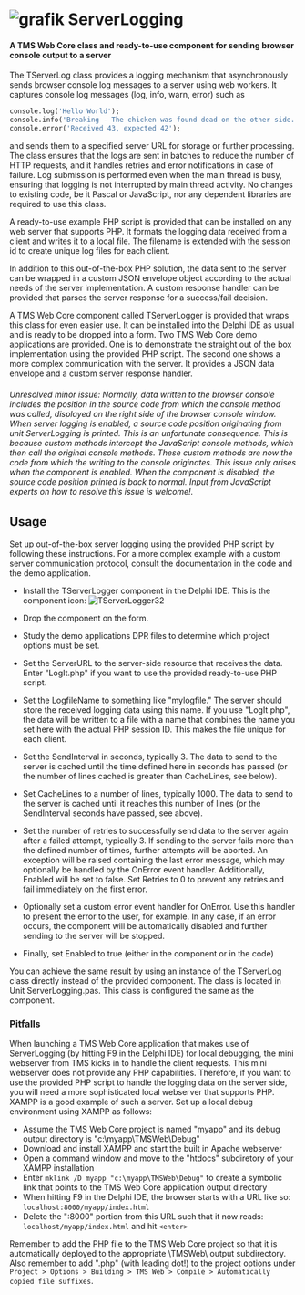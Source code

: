 # ![grafik](https://github.com/user-attachments/assets/c3228fa4-7b47-4cef-9afd-d916ad6d8505) ServerLogging

#### A TMS Web Core class and ready-to-use component for sending browser console output to a server

The TServerLog class provides a logging mechanism that asynchronously sends browser console log messages to a server using web workers. It captures console log messages (log, info, warn, error) such as

```Pascal
console.log('Hello World');
console.info('Breaking - The chicken was found dead on the other side. Who killed it?')
console.error('Received 43, expected 42');
```

and sends them to a specified server URL for storage or further processing. The class ensures that the logs are sent in batches to reduce the number of HTTP requests, and it handles retries and error notifications in case of failure. Log submission is performed even when the main thread is busy, ensuring that logging is not interrupted by main thread activity. No changes to existing code, be it Pascal or JavaScript, nor any dependent libraries are required to use this class.

A ready-to-use example PHP script is provided that can be installed on any web server that supports PHP. It formats the logging data received from a client and writes it to a local file. The filename is extended with the session id to create unique log files for each client.

In addition to this out-of-the-box PHP solution, the data sent to the server can be wrapped in a custom JSON envelope object according to the actual needs of the server implementation. A custom response handler can be provided that parses the server response for a success/fail decision.

A TMS Web Core component called TServerLogger is provided that wraps this class for even easier use. It can be installed into the Delphi IDE as usual and is ready to be dropped into a form.  Two TMS Web Core demo applications are provided. One is to demonstrate the straight out of the box implementation using the provided PHP script. The second one shows a more complex communication with the server. It provides a JSON data envelope and a custom server response handler.

###### Unresolved minor issue: Normally, data written to the browser console includes the position in the source code from which the console method was called, displayed on the right side of the browser console window. When server logging is enabled, a source code position originating from unit ServerLogging is printed. This is an unfortunate consequence. This is because custom methods intercept the JavaScript console methods, which then call the original console methods. These custom methods are now the code from which the writing to the console originates. This issue only arises when the component is enabled. When the component is disabled, the source code position printed is back to normal. Input from JavaScript experts on how to resolve this issue is welcome!.

## Usage

Set up out-of-the-box server logging using the provided PHP script by following these instructions. For a more complex example with a custom server communication protocol, consult the documentation in the code and the demo application.

 - Install the TServerLogger component in the Delphi IDE. This is the component icon: ![TServerLogger32](https://github.com/user-attachments/assets/7137ba34-7470-4cb7-9038-8f8d6e5f3871)

 - Drop the component on the form. 
 - Study the demo applications DPR files to determine which project options must be set.
 - Set the ServerURL to the server-side resource that receives the data. Enter "LogIt.php" if you want to use the provided ready-to-use PHP script.
 - Set the LogfileName to something like "mylogfile." The server should store the received logging data using this name. If you use "LogIt.php", the data will be written to a file with a name that combines the name you set here with the actual PHP session ID. This makes the file unique for each client.
 - Set the SendInterval in seconds, typically 3. The data to send to the server is cached until the time defined here in seconds has passed (or the number of lines cached is greater than CacheLines, see below).
 - Set CacheLines to a number of lines, typically 1000. The data to send to the server is cached until it reaches this number of lines (or the SendInterval seconds have passed, see above).
 - Set the number of retries to successfully send data to the server again after a failed attempt, typically 3. If sending to the server fails more than the defined number of times, further attempts will be aborted. An exception will be raised containing the last error message, which may optionally be handled by the OnError event handler. Additionally, Enabled will be set to false. Set Retries to 0 to prevent any retries and fail immediately on the first error.
 - Optionally set a custom error event handler for OnError. Use this handler to present the error to the user, for example. In any case, if an error occurs, the component will be automatically disabled and further sending to the server will be stopped.
 - Finally, set Enabled to true (either in the component or in the code)

You can achieve the same result by using an instance of the TServerLog class directly instead of the provided component. The class is located in Unit ServerLogging.pas. This class is configured the same as the component.

### Pitfalls
When launching a TMS Web Core application that makes use of ServerLogging (by hitting F9 in the Delphi IDE) for local debugging, the mini webserver from TMS kicks in to handle the client requests. This mini webserver does not provide any PHP capabilities. Therefore, if you want to use the provided PHP script to handle the logging data on the server side, you will need a more sophisticated local webserver that supports PHP. XAMPP is a good example of such a server. Set up a local debug environment using XAMPP as follows:

 - Assume the TMS Web Core project is named "myapp" and its debug output directory is "c:\myapp\TMSWeb\Debug"
 - Download and install XAMPP and start the built in Apache webserver
 - Open a command window and move to the "htdocs" subdiretory of your XAMPP installation
 - Enter `mklink /D myapp "c:\myapp\TMSWeb\Debug"` to create a symbolic link that points to the TMS Web Core application output directory
 - When hitting F9 in the Delphi IDE, the browser starts with a URL like so: `localhost:8000/myapp/index.html`
 - Delete the ":8000" portion from this URL such that it now reads: `localhost/myapp/index.html` and hit `<enter>`

Remember to add the PHP file to the TMS Web Core project so that it is automatically deployed to the appropriate \TMSWeb\ output subdirectory. Also remember to add ".php" (with leading dot!) to the project options under `Project > Options > Building > TMS Web > Compile > Automatically copied file suffixes`.

